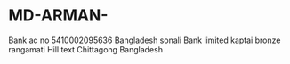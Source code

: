 # MD-ARMAN-
Bank ac no 5410002095636 Bangladesh sonali Bank limited kaptai bronze rangamati Hill text Chittagong Bangladesh 
